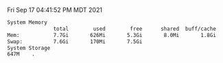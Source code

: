 Fri Sep 17 04:41:52 PM MDT 2021
```bash
System Memory
               total        used        free      shared  buff/cache   available
Mem:           7.7Gi       626Mi       5.3Gi       8.0Mi       1.8Gi       6.7Gi
Swap:          7.6Gi       170Mi       7.5Gi
System Storage
647M	.
```

